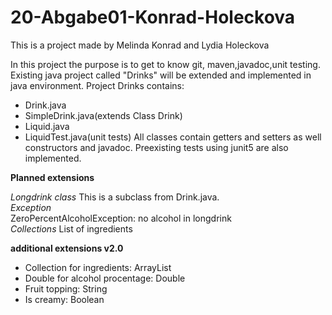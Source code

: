 # 20-Abgabe01-Konrad-Holeckova
This is a project made by Melinda Konrad and Lydia Holeckova

In this project the purpose is to get to know git, maven,javadoc,unit testing.
Existing java project called "Drinks" will be extended and implemented in java environment.
Project Drinks contains:
- Drink.java
- SimpleDrink.java(extends Class Drink)
- Liquid.java
- LiquidTest.java(unit tests)
All classes contain getters and setters as well constructors and javadoc.
Preexisting tests using junit5 are also implemented.

**Planned extensions**

*Longdrink class*
This is a subclass from Drink.java.
<br />
*Exception*
<br />
ZeroPercentAlcoholException: no alcohol in longdrink
<br />
*Collections*
List of ingredients

**additional extensions v2.0**
- Collection for ingredients: ArrayList
- Double for alcohol procentage: Double
- Fruit topping: String
- Is creamy: Boolean
